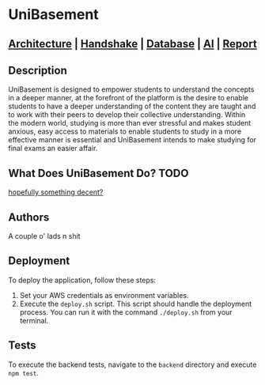 # UniBasement

## [Architecture](model/ARCHITECTURE.md) | [Handshake](docs/HANDSHAKE.md) | [Database](docs/DATABASE.md) | [AI](AI.md) | [Report](report/REPORT.md)

## Description

UniBasement is designed to empower students to understand the concepts in a deeper manner, at the forefront of the platform is the desire to enable students to have a deeper understanding of the content they are taught and to work with their peers to develop their collective understanding. Within the modern world, studying is more than ever stressful and makes student anxious, easy access to materials to enable students to study in a more effective manner is essential and UniBasement intends to make studying for final exams an easier affair.  

## What Does UniBasement Do? TODO

[hopefully something decent?](https://pokemonshowdown.com/)

## Authors

A couple o' lads n shit

## Deployment

To deploy the application, follow these steps:

1. Set your AWS credentials as environment variables.
2. Execute the `deploy.sh` script. This script should handle the deployment process. You can run it with the command `./deploy.sh` from your terminal.

## Tests

To execute the backend tests, navigate to the `backend` directory and execute ```npm test```.
